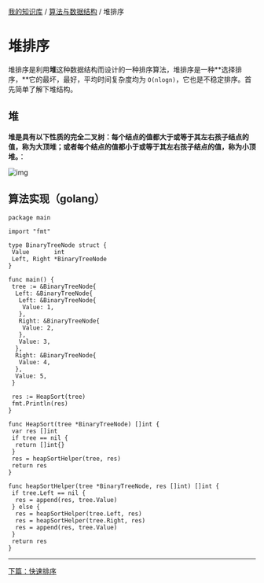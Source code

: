 [我的知识库](../README.md) / [算法与数据结构](zz_gneratered_mdi.md) / 堆排序

# 堆排序

堆排序是利用**堆**这种数据结构而设计的一种排序算法，堆排序是一种**选择排序，**它的最坏，最好，平均时间复杂度均为 `O(nlogn)`，它也是不稳定排序。首先简单了解下堆结构。

## 堆

**堆是具有以下性质的完全二叉树：每个结点的值都大于或等于其左右孩子结点的值，称为大顶堆；或者每个结点的值都小于或等于其左右孩子结点的值，称为小顶堆。**：

![img](https://fs.poneding.com/images/1024555-20161217182750011-675658660.png)

## 算法实现（golang）

```golang
package main

import "fmt"

type BinaryTreeNode struct {
 Value       int
 Left, Right *BinaryTreeNode
}

func main() {
 tree := &BinaryTreeNode{
  Left: &BinaryTreeNode{
   Left: &BinaryTreeNode{
    Value: 1,
   },
   Right: &BinaryTreeNode{
    Value: 2,
   },
   Value: 3,
  },
  Right: &BinaryTreeNode{
   Value: 4,
  },
  Value: 5,
 }

 res := HeapSort(tree)
 fmt.Println(res)
}

func HeapSort(tree *BinaryTreeNode) []int {
 var res []int
 if tree == nil {
  return []int{}
 }
 res = heapSortHelper(tree, res)
 return res
}

func heapSortHelper(tree *BinaryTreeNode, res []int) []int {
 if tree.Left == nil {
  res = append(res, tree.Value)
 } else {
  res = heapSortHelper(tree.Left, res)
  res = heapSortHelper(tree.Right, res)
  res = append(res, tree.Value)
 }
 return res
}
```

---
[下篇：快速排序](quick-sort.md)
